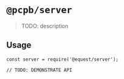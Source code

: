 # `@pcpb/server`

> TODO: description

## Usage

```
const server = require('@equest/server');

// TODO: DEMONSTRATE API
```
